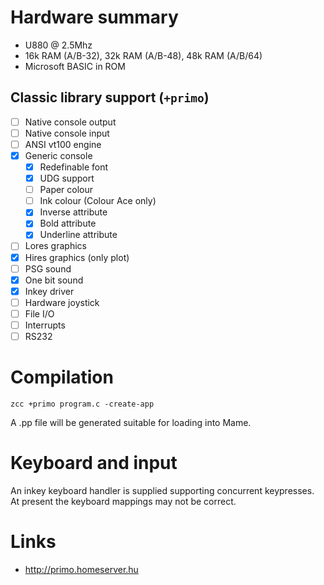 # Hardware summary

* U880  @ 2.5Mhz
* 16k RAM (A/B-32), 32k RAM (A/B-48), 48k RAM (A/B/64)
* Microsoft BASIC in ROM

## Classic library support (`+primo`)

* [ ] Native console output
* [ ] Native console input
* [ ] ANSI vt100 engine
* [x] Generic console
    * [x] Redefinable font 
    * [x] UDG support
    * [ ] Paper colour
    * [ ] Ink colour (Colour Ace only)
    * [x] Inverse attribute
    * [x] Bold attribute
    * [x] Underline attribute
* [ ] Lores graphics
* [x] Hires graphics (only plot)
* [ ] PSG sound
* [x] One bit sound
* [x] Inkey driver
* [ ] Hardware joystick
* [ ] File I/O
* [ ] Interrupts
* [ ] RS232

# Compilation

    zcc +primo program.c -create-app

A .pp file will be generated suitable for loading into Mame.

# Keyboard and input

An inkey keyboard handler is supplied supporting concurrent keypresses. At present the keyboard mappings may not be correct.

# Links

* http://primo.homeserver.hu
